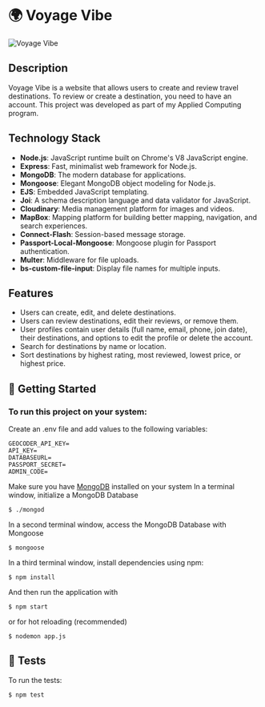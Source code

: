 
# 🌍 Voyage Vibe


![Voyage Vibe](https://images.unsplash.com/photo-1484910292437-025e5d13ce87?auto=format&fit=crop&q=80&w=4828&ixlib=rb-4.0.3&ixid=M3wxMjA3fDB8MHxwaG90by1wYWdlfHx8fGVufDB8fHx8fA%3D%3D&w=2970&q=80)

## Description

Voyage Vibe is a website that allows users to create and review travel destinations. To review or create a destination, you need to have an account. This project was developed as part of my Applied Computing program.

## Technology Stack

- **Node.js**: JavaScript runtime built on Chrome's V8 JavaScript engine.
- **Express**: Fast, minimalist web framework for Node.js.
- **MongoDB**: The modern database for applications.
- **Mongoose**: Elegant MongoDB object modeling for Node.js.
- **EJS**: Embedded JavaScript templating.
- **Joi**: A schema description language and data validator for JavaScript.
- **Cloudinary**: Media management platform for images and videos.
- **MapBox**: Mapping platform for building better mapping, navigation, and search experiences.
- **Connect-Flash**: Session-based message storage.
- **Passport-Local-Mongoose**: Mongoose plugin for Passport authentication.
- **Multer**: Middleware for file uploads.
- **bs-custom-file-input**: Display file names for multiple inputs.

## Features

- Users can create, edit, and delete destinations.
- Users can review destinations, edit their reviews, or remove them.
- User profiles contain user details (full name, email, phone, join date), their destinations, and options to edit the profile or delete the account.
- Search for destinations by name or location.
- Sort destinations by highest rating, most reviewed, lowest price, or highest price.

## 🚀 Getting Started
### To run this project on your system:
Create an .env file and add values to the following variables:
```
GEOCODER_API_KEY=
API_KEY=
DATABASEURL=
PASSPORT_SECRET=
ADMIN_CODE=
```
Make sure you have [MongoDB](https://docs.mongodb.com/manual/installation/) installed on your system
In a terminal window, initialize a MongoDB Database 
```
$ ./mongod
```
In a second terminal window, access the MongoDB Database with Mongoose
```
$ mongoose
```
In a third terminal window, install dependencies using npm:

```
$ npm install
```
And then run the application with
```
$ npm start
```
or for hot reloading (recommended)
```
$ nodemon app.js
```

## 📐 Tests
To run the tests:
```
$ npm test
```
